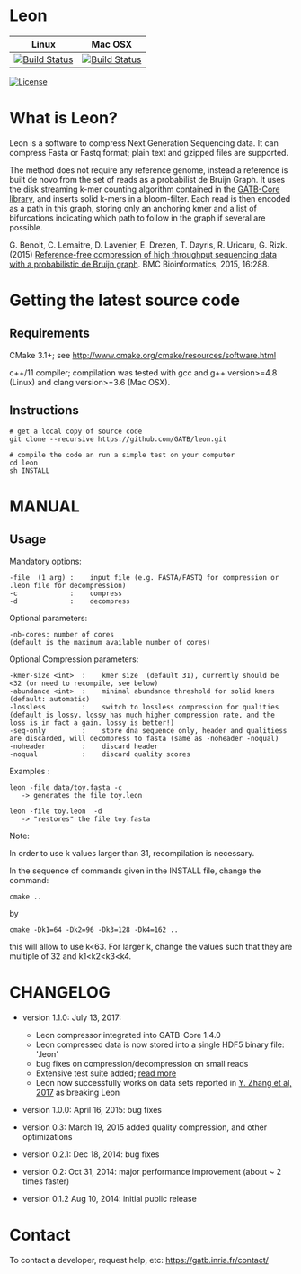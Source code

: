 # Leon 

| **Linux** | **Mac OSX** |
|-----------|-------------|
[![Build Status](https://ci.inria.fr/gatb-core/view/Leon/job/tool-leon-build-debian7-64bits-gcc-4.7/badge/icon)](https://ci.inria.fr/gatb-core/view/Leon/job/tool-leon-build-debian7-64bits-gcc-4.7/) | [![Build Status](https://ci.inria.fr/gatb-core/view/Leon/job/tool-leon-build-macos-10.9.5-gcc-4.2.1/badge/icon)](https://ci.inria.fr/gatb-core/view/Leon/job/tool-leon-build-macos-10.9.5-gcc-4.2.1/)

[![License](http://img.shields.io/:license-affero-blue.svg)](http://www.gnu.org/licenses/agpl-3.0.en.html)

# What is Leon?

Leon is a software to compress Next Generation Sequencing data. It can compress Fasta or Fastq format; plain text and gzipped files are supported.

The method does not require any reference genome, instead a reference is built de novo from the set of reads as a probabilist de Bruijn Graph. It uses the disk streaming k-mer counting algorithm contained in the [GATB-Core library](https://github.com/GATB/gatb-core), and inserts solid k-mers in a bloom-filter. Each read is then encoded as a path in this graph, storing only an anchoring kmer and a list of bifurcations indicating which path to follow in the graph if several are possible.

G. Benoit, C. Lemaitre, D. Lavenier, E. Drezen, T. Dayris, R. Uricaru, G. Rizk. (2015) [Reference-free compression of high throughput sequencing data with a probabilistic de Bruijn graph](http://www.biomedcentral.com/1471-2105/16/288). BMC Bioinformatics, 2015, 16:288.
								
# Getting the latest source code

## Requirements

CMake 3.1+; see http://www.cmake.org/cmake/resources/software.html

c++/11 compiler; compilation was tested with gcc and g++ version>=4.8 (Linux) and clang version>=3.6 (Mac OSX).

## Instructions

    # get a local copy of source code
    git clone --recursive https://github.com/GATB/leon.git
    
    # compile the code an run a simple test on your computer
    cd leon
    sh INSTALL

# MANUAL	 
								
## Usage

Mandatory options:

    -file  (1 arg) :    input file (e.g. FASTA/FASTQ for compression or .leon file for decompression)  
    -c             :    compress  
    -d             :    decompress  


Optional parameters:
 
    -nb-cores: number of cores 
    (default is the maximum available number of cores)  


Optional Compression parameters:

    -kmer-size <int>  :    kmer size  (default 31), currently should be <32 (or need to recompile, see below)
    -abundance <int>  :    minimal abundance threshold for solid kmers  (default: automatic)
    -lossless         :    switch to lossless compression for qualities (default is lossy. lossy has much higher compression rate, and the loss is in fact a gain. lossy is better!)
    -seq-only         :    store dna sequence only, header and qualitiess are discarded, will decompress to fasta (same as -noheader -noqual)
    -noheader         :    discard header
    -noqual           :    discard quality scores


Examples : 

    leon -file data/toy.fasta -c 
       -> generates the file toy.leon
 
    leon -file toy.leon  -d 
       -> "restores" the file toy.fasta

Note:
 
In order to use k values larger than 31, recompilation is necessary.

In the sequence of commands given in the INSTALL file, change the command: 

    cmake ..

by 

    cmake -Dk1=64 -Dk2=96 -Dk3=128 -Dk4=162 ..

this will allow to use k<63. For larger k, change the values such that they are multiple of 32 and k1&lt;k2&lt;k3&lt;k4.

# CHANGELOG

* version 1.1.0: July 13, 2017:

    + Leon compressor integrated into GATB-Core 1.4.0
    + Leon compressed data is now stored into a single HDF5 binary file: '.leon'
    + bug fixes on compression/decompression on small reads
    + Extensive test suite added; [read more](https://github.com/GATB/gatb-core/tree/master/gatb-core/test/jenkins/leon)
    + Leon now successfully works on data sets reported in [Y. Zhang et al, 2017](https://github.com/GATB/gatb-core/tree/master/gatb-core/test/jenkins/leon) as breaking Leon
 
* version 1.0.0: April 16, 2015:
 bug fixes

* version 0.3:  March 19, 2015
 added quality compression, and other optimizations

* version 0.2.1:  Dec 18, 2014:
 bug fixes

* version 0.2: Oct 31, 2014:
 major performance improvement (about ~ 2 times faster)

* version 0.1.2  Aug 10, 2014:
 initial public release

# Contact

To contact a developer, request help, etc: https://gatb.inria.fr/contact/